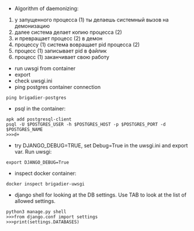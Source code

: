 * Algorithm of daemonizing: 
1. у запущенного процесса (1)  ты делаешь системный вызов на демонизацию
2. далее система делает копию процесса (2)
3. и превращает процесс (2) в демон
4. процессу (1) система вовращает pid процесса (2)
5. процесс (1) записывает pid в файлик
6. процесс (1) заканчивает свою работу

* run uwsgi from container
* export
* check uwsgi.ini
* ping postgres container connection
```shell
ping brigadier-postgres
```
* psql in the container:
```shell
apk add postgresql-client
psql -U $POSTGRES_USER -h $POSTGRES_HOST -p $POSTGRES_PORT -d $POSTGRES_NAME  
>>>d+
```
* try DJANGO_DEBUG=TRUE, set Debug=True in the uwsgi.ini and export var. Run uwsgi:
```shell
export DJANGO_DEBUG=True
```
* inspect docker container:
```shell
docker inspect brigadier-uwsgi
```
* django shell for looking at the DB settings. Use TAB to look at the list of allowed settings.
```shell
python3 manage.py shell
>>>from django.conf import settings
>>>print(settings.DATABASES)
```